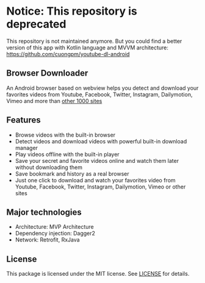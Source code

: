 # Notice: This repository is deprecated
This repository is not maintained anymore. But you could find a better version of this app with Kotlin language and MVVM architecture:
https://github.com/cuongpm/youtube-dl-android

## Browser Downloader
An Android browser based on webview helps you detect and download your favorites videos from Youtube, Facebook, Twitter, Instagram, Dailymotion, Vimeo and more than [other 1000 sites](http://rg3.github.io/youtube-dl/supportedsites.html)

## Features
- Browse videos with the built-in browser
- Detect videos and download videos with powerful built-in download manager
- Play videos offline with the built-in player 
- Save your secret and favorite videos online and watch them later without downloading them
- Save bookmark and history as a real browser
- Just one click to download and watch your favorites video from Youtube, Facebook, Twitter, Instagram, Dailymotion, Vimeo or other sites

## Major technologies
- Architecture: MVP Architecture
- Dependency injection: Dagger2
- Network: Retrofit, RxJava

## License
This package is licensed under the MIT license. See [LICENSE](./LICENSE) for details.
